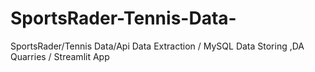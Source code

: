 # SportsRader-Tennis-Data-
SportsRader/Tennis Data/Api Data Extraction / MySQL Data Storing ,DA Quarries / Streamlit App
